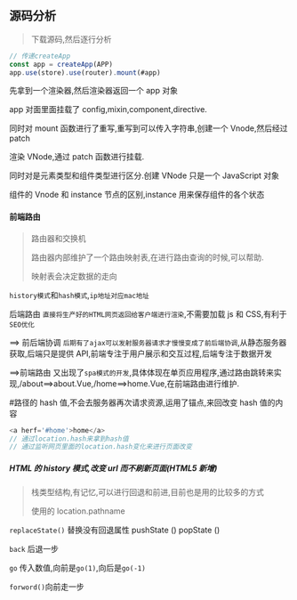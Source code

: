 ## 源码分析

> 下载源码,然后逐行分析

```js
// 传递createApp
const app = createApp(APP)
app.use(store).use(router).mount(#app)
```

先拿到一个渲染器,然后渲染器返回一个 app 对象

app 对面里面挂载了 config,mixin,component,directive.

同时对 mount 函数进行了重写,重写到可以传入字符串,创建一个 Vnode,然后经过 patch

渲染 VNode,通过 patch 函数进行挂载.

同时对是元素类型和组件类型进行区分.创建 VNode 只是一个 JavaScript 对象

组件的 Vnode 和 instance 节点的区别,instance 用来保存组件的各个状态

#### 前端路由

> 路由器和交换机
>
> 路由器内部维护了一个路由映射表,在进行路由查询的时候,可以帮助.
>
> 映射表会决定数据的走向

`history模式`和`hash模式`,`ip地址对应mac地址`

后端路由 `直接将生产好的HTML网页返回给客户端进行渲染`,不需要加载 js 和 CSS,有利于`SEO优化`

==> 前后端协调 `后期有了ajax可以发射服务器请求才慢慢变成了前后端协调`,从静态服务器获取,后端只是提供 API,前端专注于用户展示和交互过程,后端专注于数据开发

==>前端路由 又出现了`spa模式的开发`,具体体现在单页应用程序,通过路由跳转来实现,/about==>about.Vue,/home==>home.Vue,在前端路由进行维护.

#路径的 hash 值,不会去服务器再次请求资源,运用了锚点,来回改变 hash 值的内容

```js
<a herf='#home'>home</a>
// 通过location.hash来拿到hash值
// 通过监听网页里面的location.hash变化来进行页面改变
```

##### HTML 的 history 模式,改变 url 而不刷新页面(HTML5 新增)

> 栈类型结构,有记忆,可以进行回退和前进,目前也是用的比较多的方式
>
> 使用的 location.pathname

`replaceState()` 替换没有回退属性 pushState () popState ()

`back` 后退一步

`go` 传入数值,向前是`go(1)`,向后是`go(-1)`

`forword()`向前走一步
